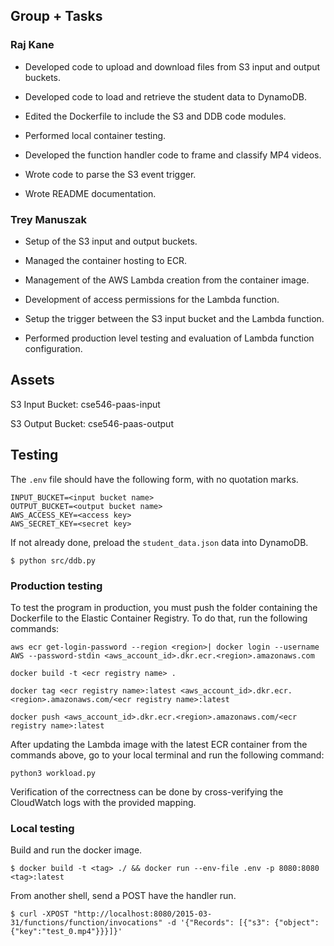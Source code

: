 ## Group + Tasks

### Raj Kane

  * Developed code to upload and download files from S3 input and output buckets.
  
  * Developed code to load and retrieve the student data to DynamoDB.
  
  * Edited the Dockerfile to include the S3 and DDB code modules.
  
  * Performed local container testing.
  
  * Developed the function handler code to frame and classify MP4 videos.
  
  * Wrote code to parse the S3 event trigger.
  
  * Wrote README documentation. 


### Trey Manuszak

  * Setup of the S3 input and output buckets.
  
  * Managed the container hosting to ECR.
  
  * Management of the AWS Lambda creation from the container image.
  
  * Development of access permissions for the Lambda function.
  
  * Setup the trigger between the S3 input bucket and the Lambda function.
  
  * Performed production level testing and evaluation of Lambda function configuration.

## Assets

S3 Input Bucket: cse546-paas-input

S3 Output Bucket: cse546-paas-output

## Testing 

The `.env` file should have the following form, with no quotation marks.

```
INPUT_BUCKET=<input bucket name>
OUTPUT_BUCKET=<output bucket name>
AWS_ACCESS_KEY=<access key>
AWS_SECRET_KEY=<secret key>
```

If not already done, preload the `student_data.json` data into DynamoDB.

```$ python src/ddb.py```

### Production testing

To test the program in production, you must push the folder containing the Dockerfile to the Elastic Container Registry. To do that, run the following commands:

```aws ecr get-login-password --region <region>| docker login --username AWS --password-stdin <aws_account_id>.dkr.ecr.<region>.amazonaws.com```

```docker build -t <ecr registry name> .```

```docker tag <ecr registry name>:latest <aws_account_id>.dkr.ecr.<region>.amazonaws.com/<ecr registry name>:latest```

```docker push <aws_account_id>.dkr.ecr.<region>.amazonaws.com/<ecr registry name>:latest```

After updating the Lambda image with the latest ECR container from the commands above, go to your local terminal and run the following command:

```python3 workload.py```

Verification of the correctness can be done by cross-verifying the CloudWatch logs with the provided mapping.


### Local testing

Build and run the docker image.

```$ docker build -t <tag> ./ && docker run --env-file .env -p 8080:8080 <tag>:latest```

From another shell, send a POST have the handler run.

```$ curl -XPOST "http://localhost:8080/2015-03-31/functions/function/invocations" -d '{"Records": [{"s3": {"object": {"key":"test_0.mp4"}}}]}'```
